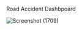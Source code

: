 Road Accident Dashbpoard

![Screenshot (1709)](https://github.com/CODEMHAMMER/Road-Accident-Dashboard-Project/assets/95966718/8493b8af-e591-4a25-a1cb-7fb401fd77f3)


